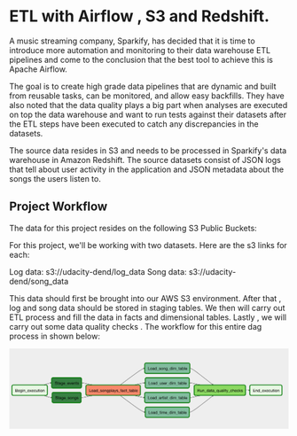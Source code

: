 # ETL with Airflow , S3 and Redshift.

A music streaming company, Sparkify, has decided that it is time to introduce more automation and monitoring to their data warehouse ETL pipelines and come to the conclusion that the best tool to achieve this is Apache Airflow.

The goal is  to create high grade data pipelines that are dynamic and built from reusable tasks, can be monitored, and allow easy backfills. They have also noted that the data quality plays a big part when analyses are executed on top the data warehouse and want to run tests against their datasets after the ETL steps have been executed to catch any discrepancies in the datasets.

The source data resides in S3 and needs to be processed in Sparkify's data warehouse in Amazon Redshift. The source datasets consist of JSON logs that tell about user activity in the application and JSON metadata about the songs the users listen to.


## Project Workflow

The data for this project resides on the following S3 Public Buckets:

For this project, we'll be working with two datasets. Here are the s3 links for each:

Log data: s3://udacity-dend/log_data
Song data: s3://udacity-dend/song_data

This data should first be brought into our AWS S3 environment.
After that , log and song data should be stored in staging tables.
We then will carry out ETL process and fill the data in facts and dimensional tables. 
Lastly , we will carry out some data quality checks .
The workflow for this entire dag process in shown below:

![Dag workflow](https://github.com/Pawan-Kulkarni/airflow_S3_redshift_ETL/blob/main/example-dag.png?raw=true)
